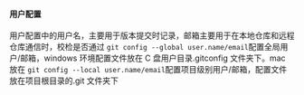 #### 用户配置

用户配置中的用户名，主要用于版本提交时记录，邮箱主要用于在本地仓库和远程仓库通信时，校检是否通过
`git config --global user.name/email`配置全局用户/邮箱，windows 环境配置文件放在 C 盘用户目录.gitconfig 文件夹下。mac 放在
`git config --local user.name/email`配置项目级别用户/邮箱，配置文件放在项目根目录的.git 文件夹下


